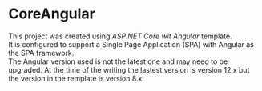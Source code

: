 ﻿# CoreAngular 
This project was created using _ASP.NET Core wit Angular_ template.   
It is configured to support a Single Page Application (SPA) with Angular as the SPA framework.   
The Angular version used is not the latest one and may need to be upgraded. 
At the time of the writing the lastest version is version 12.x but the version in the remplate is version 8.x.